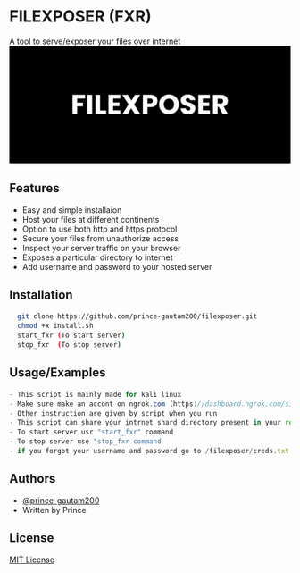 # FILEXPOSER (FXR)

A tool to serve/exposer your files over internet
![](images/fxre.png)

## Features

- Easy and simple installaion
- Host your files at different continents
- Option to use both http and https protocol
- Secure your files from unauthorize access
- Inspect your server traffic on your browser
- Exposes a particular directory to internet
- Add username and password to your hosted server

  
## Installation

```bash
  git clone https://github.com/prince-gautam200/filexposer.git
  chmod +x install.sh
  start_fxr (To start server)
  stop_fxr  (To stop server)
```
    
## Usage/Examples

```javascript
- This script is mainly made for kali linux 
- Make sure make an accont on ngrok.com (https://dashboard.ngrok.com/signup)
- Other instruction are given by script when you run
- This script can share your intrnet_shard directory present in your root directory.
- To start server usr "start_fxr" command 
- To stop server use "stop_fxr command
- if you forgot your username and password go to /filexposer/creds.txt

```

  
## Authors

- [@prince-gautam200](https://www.github.com/prince-gautam200)
- Written by Prince

  
## License

[MIT License](https://choosealicense.com/licenses/mit/)

  

